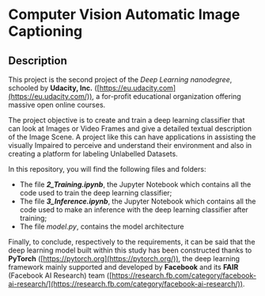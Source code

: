 

# Computer Vision Automatic Image Captioning

## Description

This project is the second project of the _Deep Learning nanodegree_, schooled by **Udacity, Inc.** ([https://eu.udacity.com](https://eu.udacity.com/)), a for-profit educational organization offering massive open online courses.

The project objective is to create and train a deep learning classifier that can look at Images or Video Frames and give a detailed textual description of the Image Scene.
A project like this can have applications in assisting the visually Impaired to perceive and understand their environment and also in creating a platform for labeling Unlabelled Datasets.

In this repository, you will find the following files and folders:

-   The file  _**2_Training.ipynb**_, the Jupyter Notebook which contains all the code used to train the deep learning classifier;
-   The file  _**3_Inference.ipynb**_, the Jupyter Notebook which contains all the code used to make an inference with the deep learning classifier after training;
-   The file  _model.py_, contains the model architecture

Finally, to conclude, respectively to the requirements, it can be said that the deep learning model built within this study has been constructed thanks to  **PyTorch**  ([https://pytorch.org](https://pytorch.org/)), the deep learning framework mainly supported and developed by  **Facebook**  and its  **FAIR**  (Facebook AI Research) team ([https://research.fb.com/category/facebook-ai-research/](https://research.fb.com/category/facebook-ai-research/)).

